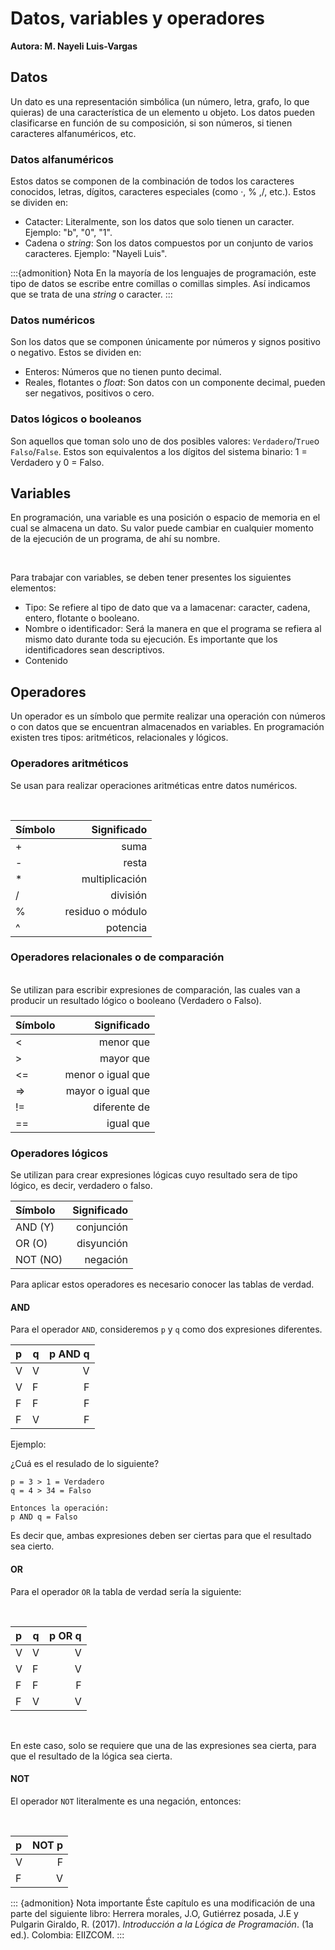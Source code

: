 # Datos, variables y operadores
**Autora: M. Nayeli Luis-Vargas**

## Datos
Un dato es una representación simbólica (un número, letra, grafo, lo que quieras) de una característica de un elemento u objeto. Los datos pueden clasificarse en función de su composición, si son números, si tienen caracteres alfanuméricos, etc.

### Datos alfanuméricos
Estos datos se componen de la combinación de todos los caracteres conocidos, letras, dígitos, caracteres especiales (como ·, % ,/, etc.).  Estos se dividen en:

* Catacter: Literalmente, son los datos que solo tienen un caracter. Ejemplo: "b", "0", "1".
* Cadena o *string*: Son los datos compuestos por un conjunto de varios caracteres. Ejemplo: "Nayeli Luis".

:::{admonition} Nota
En la mayoría de los lenguajes de programación, este tipo de datos se escribe entre comillas o comillas simples. Así indicamos que se trata de una *string* o caracter.
:::

### Datos numéricos
Son los datos que se componen únicamente por números y signos positivo o  negativo. Estos se dividen en:

* Enteros: Números que no tienen punto decimal.
* Reales, flotantes o *float*: Son datos con un componente decimal, pueden ser negativos, positivos o cero.

### Datos lógicos o booleanos
Son aquellos que toman solo uno de dos posibles valores: `Verdadero`/`True`o `Falso`/`False`. Estos son equivalentos a los dígitos del sistema binario: 1 = Verdadero y 0 = Falso.

## Variables
En programación, una variable es una posición o espacio de memoria en el cual se almacena un dato. Su valor puede cambiar en cualquier momento de la ejecución de un programa, de ahí su nombre.

<br>

Para trabajar con variables, se deben tener presentes los siguientes elementos:
* Tipo: Se refiere al tipo de dato que va a lamacenar: caracter, cadena, entero, flotante o booleano.
* Nombre o identificador: Será la manera en que el programa se refiera al mismo dato durante toda su ejecución. Es importante que los identificadores sean descriptivos.
* Contenido

## Operadores
Un operador es un símbolo que permite realizar una operación con números o con datos que se encuentran almacenados en variables. En programación existen tres tipos: aritméticos, relacionales y lógicos.

### Operadores aritméticos
Se usan para realizar operaciones aritméticas entre datos numéricos.

<br>

|    Símbolo    |   Significado     |
| :------------ | ----------------: |
|        +      |        suma       |
|        -      |       resta       |
|        *      |  multiplicación   |
|        /      |      división     |
|        %      | residuo o módulo  |
|        ^      |      potencia     |

### Operadores relacionales o de comparación

<br>
Se utilizan para escribir expresiones de comparación, las cuales van a producir un resultado lógico o booleano (Verdadero o Falso).

|    Símbolo    |   Significado     |
| :------------ | ----------------: |
|        <      |    menor que      |
|        >      |    mayor que      |
|       <=      | menor o igual que |
|       =>      | mayor o igual que |
|       !=      |    diferente de   |
|       ==      |      igual que    |

### Operadores lógicos
Se utilizan para crear expresiones lógicas cuyo resultado sera de tipo lógico, es decir, verdadero o falso.

|    Símbolo    |   Significado     |
| :------------ | ----------------: |
|    AND (Y)    |    conjunción     |
|     OR (O)    |    disyunción     |
|    NOT (NO)   |     negación      |

Para aplicar estos operadores es necesario conocer las tablas de verdad.

#### AND

Para el operador `AND`, consideremos `p` y `q` como dos expresiones diferentes.

|   p   |   q   | p AND q    |
| :-----| ------ | ---------: |
|    V  |   V    |      V     |
|    V  |   F    |      F     |
|    F  |   F    |      F     |
|    F  |   V    |      F     |

Ejemplo:

¿Cuá es el resulado de lo siguiente?

```{code-block} none
p = 3 > 1 = Verdadero
q = 4 > 34 = Falso

Entonces la operación:
p AND q = Falso
```

Es decir que, ambas expresiones deben ser ciertas para que el resultado sea cierto.

#### OR

Para el operador `OR` la tabla de verdad sería la siguiente:

<br>

|   p   |    q   |  p  OR q    |
| :---- |--------| ----------: |
|    V  |   V    |      V      |
|    V  |   F    |      V      |
|    F  |   F    |      F      |
|    F  |   V    |      V      |

<br>

En este caso, solo se requiere que una de las expresiones sea cierta, para que el resultado de la lógica sea cierta.

#### NOT
 El operador `NOT` literalmente es una negación,  entonces:

 <br>

|    p   |    NOT p    |
| :----- | ----------: |
|   V    |      F      |
|   F    |      V      |




::: {admonition} Nota importante
Éste capítulo es una modificación de una parte del siguiente libro: Herrera morales, J.O, Gutiérrez posada, J.E y Pulgarin Giraldo, R. (2017). *Introducción a la Lógica de Programación*. (1a ed.). Colombia: EIIZCOM.
:::
